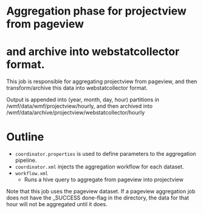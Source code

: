# Aggregation phase for projectview from pageview
# and archive into webstatcollector format.

This job is responsible for aggregating projectview
from pageview, and then transform/archive this data
into webstatcollector format.

Output is appended into (year, month, day, hour) partitions
in /wmf/data/wmf/projectview/hourly, and then archived into
/wmf/data/archive/projectview/webstatcollector/hourly

# Outline

* ```coordinator.properties``` is used to define parameters to the
  aggregation pipeline.
* ```coordinator.xml``` injects the aggregation workflow for each dataset.
* ```workflow.xml```
  * Runs a hive query to aggregate from pageview into projectview

Note that this job uses the pageview dataset.  If a pageview aggregation job
does not have the _SUCCESS done-flag in the directory, the data for that
hour will not be aggregated until it does.

